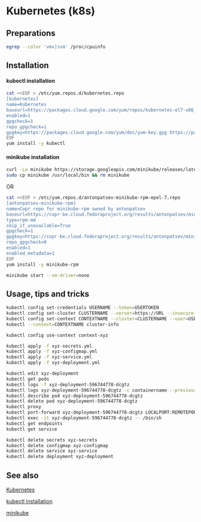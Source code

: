 # Kubernetes (k8s)

## Preparations

```sh
egrep --color 'vmx|svm' /proc/cpuinfo
```

## Installation

#### kubectl installation

```sh
cat <<EOF > /etc/yum.repos.d/kubernetes.repo
[kubernetes]
name=Kubernetes
baseurl=https://packages.cloud.google.com/yum/repos/kubernetes-el7-x86_64
enabled=1
gpgcheck=1
repo_gpgcheck=1
gpgkey=https://packages.cloud.google.com/yum/doc/yum-key.gpg https://packages.cloud.google.com/yum/doc/rpm-package-key.gpg
EOF
yum install -y kubectl
```

#### minikube installation

```sh
curl -Lo minikube https://storage.googleapis.com/minikube/releases/latest/minikube-linux-amd64 && chmod +x minikube
sudo cp minikube /usr/local/bin && rm minikube
```

OR

```sh
cat <<EOF > /etc/yum.repos.d/antonpatsev-minikube-rpm-epel-7.repo
[antonpatsev-minikube-rpm]
name=Copr repo for minikube-rpm owned by antonpatsev
baseurl=https://copr-be.cloud.fedoraproject.org/results/antonpatsev/minikube-rpm/epel-7-$basearch/
type=rpm-md
skip_if_unavailable=True
gpgcheck=1
gpgkey=https://copr-be.cloud.fedoraproject.org/results/antonpatsev/minikube-rpm/pubkey.gpg
repo_gpgcheck=0
enabled=1
enabled_metadata=1
EOF
yum install -y minikube-rpm

minikube start --vm-driver=none
```

## Usage, tips and tricks

```sh
kubectl config set-credentials USERNAME --token=USERTOKEN
kubectl config set-cluster CLUSTERNAME --server=https://URL --insecure-skip-tls-verify=true
kubectl config set-context CONTEXTNAME --cluster=CLUSTERNAME --user=USERNAME
kubectl --context=CONTEXTNAME cluster-info

kubectl config use-context context-xyz

kubectl apply -f xyz-secrets.yml
kubectl apply -f xyz-configmap.yml
kubectl apply -f xyz-service.yml
kubectl apply -f xyz-deployment.yml

kubectl edit xyz-deployment
kubectl get pods
kubectl logs -f xyz-deployment-596744778-dcgtz
kubectl logs xyz-deployment-596744778-dcgtz -c containername --previous
kubectl describe pod xyz-deployment-596744778-dcgtz
kubectl delete pod xyz-deployment-596744778-dcgtz
kubectl proxy
kubectl port-forward xyz-deployment-596744778-dcgtz LOCALPORT:REMOTEPORT
kubectl exec -it xyz-deployment-596744778-dcgtz -- /bin/sh
kubectl get endpoints
kubectl get service

kubectl delete secrets xyz-secrets
kubectl delete configmap xyz-configmap
kubectl delete service xyz-service
kubectl delete deployment xyz-deployment
```

## See also

[Kubernetes](https://kubernetes.io)

[kubectl installation](https://kubernetes.io/docs/tasks/tools/install-kubectl/)

[minikube](https://kubernetes.io/docs/setup/minikube/)
